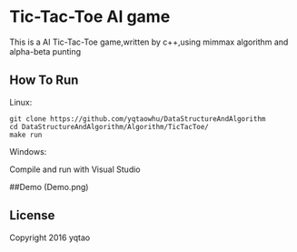 # Tic-Tac-Toe AI game
This is a AI Tic-Tac-Toe game,written by c++,using mimmax algorithm and alpha-beta punting

## How To Run

Linux:
```
git clone https://github.com/yqtaowhu/DataStructureAndAlgorithm
cd DataStructureAndAlgorithm/Algorithm/TicTacToe/
make run
```

Windows:

Compile and run with Visual Studio 

##Demo
	(Demo.png)

## License

Copyright 2016 yqtao